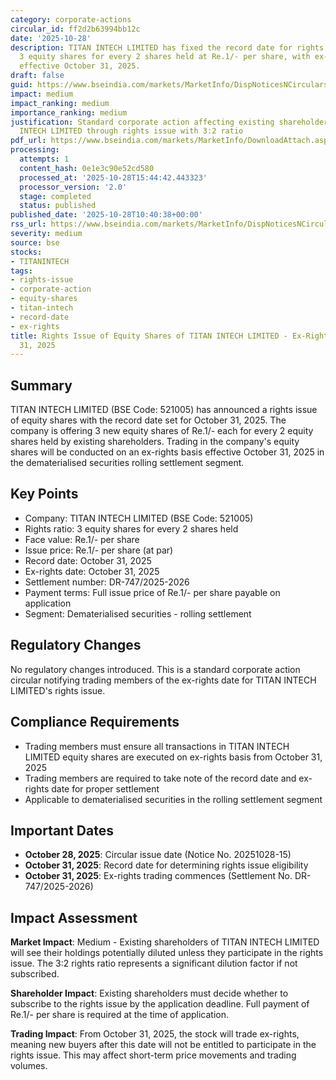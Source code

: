```yaml
---
category: corporate-actions
circular_id: ff2d2b63994bb12c
date: '2025-10-28'
description: TITAN INTECH LIMITED has fixed the record date for rights issue offering
  3 equity shares for every 2 shares held at Re.1/- per share, with ex-rights trading
  effective October 31, 2025.
draft: false
guid: https://www.bseindia.com/markets/MarketInfo/DispNoticesNCirculars.aspx?Noticeid={81E39B50-E4A5-4C26-9FB3-22CC27BD4759}&noticeno=20251028-15&dt=10/28/2025&icount=15&totcount=52&flag=0
impact: medium
impact_ranking: medium
importance_ranking: medium
justification: Standard corporate action affecting existing shareholders of TITAN
  INTECH LIMITED through rights issue with 3:2 ratio
pdf_url: https://www.bseindia.com/markets/MarketInfo/DownloadAttach.aspx?id=20251028-15&attachedId=
processing:
  attempts: 1
  content_hash: 0e1e3c90e52cd580
  processed_at: '2025-10-28T15:44:42.443323'
  processor_version: '2.0'
  stage: completed
  status: published
published_date: '2025-10-28T10:40:38+00:00'
rss_url: https://www.bseindia.com/markets/MarketInfo/DispNoticesNCirculars.aspx?Noticeid={81E39B50-E4A5-4C26-9FB3-22CC27BD4759}&noticeno=20251028-15&dt=10/28/2025&icount=15&totcount=52&flag=0
severity: medium
source: bse
stocks:
- TITANINTECH
tags:
- rights-issue
- corporate-action
- equity-shares
- titan-intech
- record-date
- ex-rights
title: Rights Issue of Equity Shares of TITAN INTECH LIMITED - Ex-Rights Date October
  31, 2025
---
```


## Summary

TITAN INTECH LIMITED (BSE Code: 521005) has announced a rights issue of equity shares with the record date set for October 31, 2025. The company is offering 3 new equity shares of Re.1/- each for every 2 equity shares held by existing shareholders. Trading in the company's equity shares will be conducted on an ex-rights basis effective October 31, 2025 in the dematerialised securities rolling settlement segment.

## Key Points

- Company: TITAN INTECH LIMITED (BSE Code: 521005)
- Rights ratio: 3 equity shares for every 2 shares held
- Face value: Re.1/- per share
- Issue price: Re.1/- per share (at par)
- Record date: October 31, 2025
- Ex-rights date: October 31, 2025
- Settlement number: DR-747/2025-2026
- Payment terms: Full issue price of Re.1/- per share payable on application
- Segment: Dematerialised securities - rolling settlement

## Regulatory Changes

No regulatory changes introduced. This is a standard corporate action circular notifying trading members of the ex-rights date for TITAN INTECH LIMITED's rights issue.

## Compliance Requirements

- Trading members must ensure all transactions in TITAN INTECH LIMITED equity shares are executed on ex-rights basis from October 31, 2025
- Trading members are required to take note of the record date and ex-rights date for proper settlement
- Applicable to dematerialised securities in the rolling settlement segment

## Important Dates

- **October 28, 2025**: Circular issue date (Notice No. 20251028-15)
- **October 31, 2025**: Record date for determining rights issue eligibility
- **October 31, 2025**: Ex-rights trading commences (Settlement No. DR-747/2025-2026)

## Impact Assessment

**Market Impact**: Medium - Existing shareholders of TITAN INTECH LIMITED will see their holdings potentially diluted unless they participate in the rights issue. The 3:2 rights ratio represents a significant dilution factor if not subscribed.

**Shareholder Impact**: Existing shareholders must decide whether to subscribe to the rights issue by the application deadline. Full payment of Re.1/- per share is required at the time of application.

**Trading Impact**: From October 31, 2025, the stock will trade ex-rights, meaning new buyers after this date will not be entitled to participate in the rights issue. This may affect short-term price movements and trading volumes.
